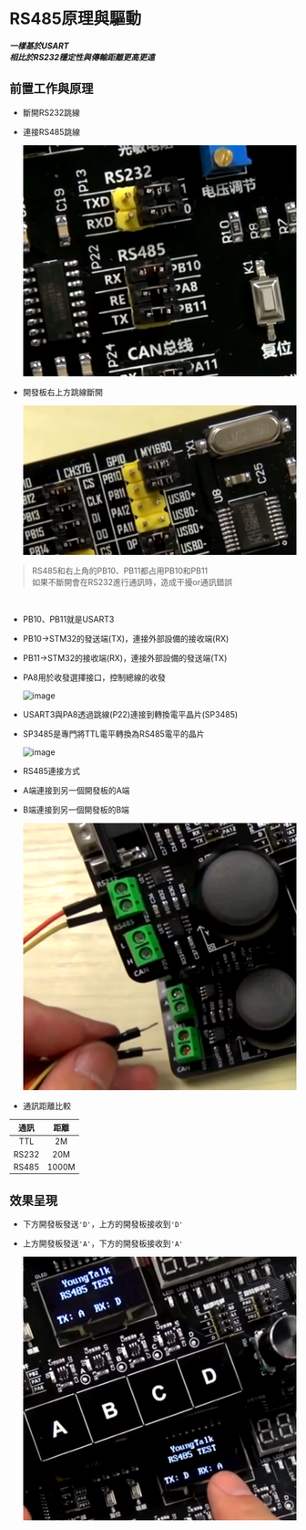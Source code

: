 # RS485原理與驅動

***一樣基於USART***<br>
***相比於RS232穩定性與傳輸距離更高更遠***<br>

## 前置工作與原理

* 斷開RS232跳線
* 連接RS485跳線

  ![image](https://github.com/hamster-allen/STM32_Learn/blob/master/DAY_0214/RS485_picture/RS232_RS485%E8%B7%B3%E7%B7%9A.png)

* 開發板右上方跳線斷開

  ![image](https://github.com/hamster-allen/STM32_Learn/blob/master/DAY_0214/RS485_picture/%E5%8F%B3%E4%B8%8A%E6%96%B9PB10_PB11%E8%B7%B3%E7%B7%9A.png)

> RS485和右上角的PB10、PB11都占用PB10和PB11<br>
> 如果不斷開會在RS232進行通訊時，造成干擾or通訊錯誤<br>

<br>

* PB10、PB11就是USART3
* PB10->STM32的發送端(TX)，連接外部設備的接收端(RX)
* PB11->STM32的接收端(RX)，連接外部設備的發送端(TX)
* PA8用於收發選擇接口，控制總線的收發

  ![image]()

* USART3與PA8透過跳線(P22)連接到轉換電平晶片(SP3485)
* SP3485是專門將TTL電平轉換為RS485電平的晶片

  ![image]()



* RS485連接方式
* A端連接到另一個開發板的A端
* B端連接到另一個開發板的B端

  ![image](https://github.com/hamster-allen/STM32_Learn/blob/master/DAY_0214/RS485_picture/RS485%E9%80%A3%E6%8E%A5.png)

* 通訊距離比較
  
|通訊|距離|
|:---:|:---:|
|TTL|2M|
|RS232|20M|
|RS485|1000M|

## 效果呈現

* 下方開發板發送`'D'`，上方的開發板接收到`'D'`
* 上方開發板發送`'A'`，下方的開發板接收到`'A'`

  ![image](https://github.com/hamster-allen/STM32_Learn/blob/master/DAY_0214/RS485_picture/%E6%95%88%E6%9E%9C%E5%91%88%E7%8F%BE.png)



























